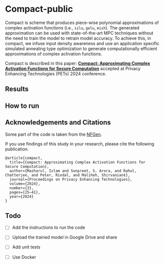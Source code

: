 # Compact-public
Compact is scheme that produces piece-wise polynomial
approximations of complex activation functions (i.e., `silu`, `gelu`, `mish`). The generated approximation can be used
with state-of-the-art MPC techniques without the need to 
train the model  to retrain model accuracy. 
To achieve this, in compact, we infuse input density
awareness and use an application specific simulated annealing type
optimization to generate computationally efficient approximations
of complex activation functions. 

Compact is described in this paper: [**Compact: Approximating Complex Activation Functions for Secure Computation**](https://arxiv.org/pdf/2309.04664) accepted at Privacy Enhancing Technologies (PETs) 2024 conference.

## Results

## How to run 

## Acknowledgements  and Citations
Some part of the code is taken from the [NFGen](https://github.com/Fannxy/NFGen/tree/main).

If you use findings of this study in your research, please cite the following publication.
```
@article{compact,
  title={Compact: Approximating Complex Activation Functions for Secure Computation},
  author={Mazharul, Islam and Sunpreet, S. Arora, and Rahul, Chatterjee, and Peter, Rindal, and Maliheh, Shirvanian‡},
  journal={Proceedings on Privacy Enhancing Technologies},
  volume={2024},
  number={3},
  pages={25–41},
  year={2024}
}

```

## Todo
- [ ] Add the instructions to run the code
- [ ] Upload the trained model in Google Drive and share
- [ ] Add unit tests
- [ ] Use Docker



